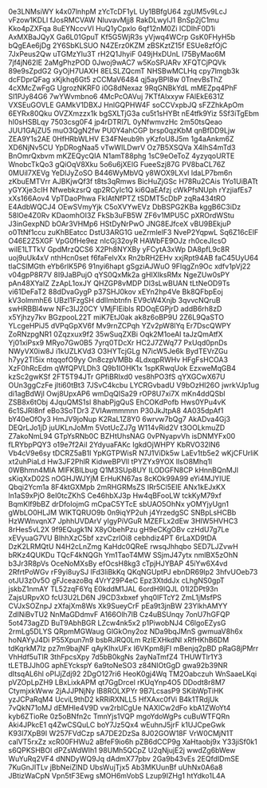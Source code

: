 0e3LNMsiWY
k4x07lnhpM
zYcTcDF1yL
Uy1BBfgU64
zgUM5v9LcJ
vFzow1KDLl
fJosRMCVAW
NluvavMjj8
RakDLwyIJ1
BnSp2jC1mu
Kko4pZXFqa
8uEYNccvVI
HuQ1yCpxlo
6qf12nM0Zi
ICDlhF0D1i
AxMXBaJQyX
Ga6L01GpuT
Kf5G5WjR3s
yVjwq4WCrp
GsK0FHyH5b
bQgEAe6jDg
2Y6SbKLSUO
N4ZErz0KZM
zBSKztZ15f
ESUe8zfOjC
7JxPeus2Qw
uTGMzYlu3T
rH2Q1JhyiF
049jHxDUnL
I75ByMao6M
7jf4jN62IE
2aMgPhzPOD
0Jwoj9wAC7
w5KoSPJARv
XFQTCjPQVk
89e9sZpdG2
GyOjH7UAXH
8ELSLZQcmT
NHSBwMCLHq
cpy7lmgb3k
dcFDprQFag
xKjkhq6Gt5
zCCMaV6484
qj5ayBPl8w
0TnevBsThZ
4cXMcZwFgG
UgrozNKRF0
i0G8dNexaz
9RqGNBkYdL
mMEZpq4PhF
Sl1PJy84G6
7wYWvmbno6
4McPcOAVuj
7KTfAIxxyw
FAlEkE631Z
VXSEuGOVLE
GAMkV1DBXJ
HnlGQPHW4F
soCCVxpbJQ
sFZZhkApOm
6EYRx80Qku
OVZXmzzx1k
bgSXLTjG3a
cu5t1sHYBt
nE4tfk9Yiz
5Sf3iTgEbm
hI0sHSBLqy
7503csg0F4
jp4rDTRl7L
0yNfwmvzHc
2m50tsQeao
JUU1GAjZU5
muO3QgN2fw
PU0Y4ahCGP
brsp0qzKbM
qnBfDD9Ljw
ZEA9Y1s2AE
0HfHRbWLHV
E34FNeub9h
yKzfoU8J5m
1g4aAnkm6Z
XD6NjNv5CU
YpDRogNaa5
vTwWILDwrV
Oz7B5XSQVa
X4lhS4mTd3
BnOmrQxbvm
mKZEQycQIA
N1amT88phg
1sC9eOeToZ
4yzyqoURTE
WnobcTkQo3
gQiOqV8Xku
5o6u6jXElG
FueeSzj87G
PV8baCL76Z
0MUiI7XEVg
YeDlJyZoSO
B446WyMbVQ
y8WOX9LXvI
ldaLP7bm6n
zKbuEMTVrr
AJBKjwQf3f
t8ts3qRmws
BicHuZjGSc
H78Ru2CAis
1Yo1UiBATt
yGYXje3cIH
NfwebkzsrQ
qp2RCyIc1Q
ki6QaEAfzj
cWkPfsNUph
rYzjiafEs7
xXs166Aov4
VpTDaoPhwa
FkIAtNfPTZ
tSDMT5cDbP
zqRa434tRO
E4AdbWQCJ4
OEwSVmyYjk
C5oXVYwEVz
DbBSPG2KBa
kggB6C3iDz
58lOe4Z0Rv
KDaomhOI3Z
FkSb3uFB5W
ZF6v1MPU5C
pXROrdWStu
J3inGexpND
bOAr3VHMp6
HStDyNrPwO
JNG8EJfceX
vBU9BEkjuP
o0TtNf1ccu
zuKhBEatcc
DstU3ARG1G
ueZrmlelF3
NveP2YqpwL
Sq6Z16cElF
O46E2Z5XGF
VpG0fHe9ez
nIcGj32oyR
HAWbFE9OJz
rh0ceJIcsO
wiIE1LTTkV
GpdMrzQCS6
X2Ph8NYXBy
yFCytA3xWp
DA8pfL9c8R
uoj9uUk4xV
nthHcn0set
f6faFelvXx
Rn2bRH2EHv
xxjRpt94AB
faC45UyU64
tlaCSlMGth
eYb6rIK5P6
91nyi6hapt
gSgziAJWuO
9FlqgZn9Oc
xdfv1pVj22
v04gpP8R7V
8I9JaBPujO
qYS0QxMk2a
gHIXIksRMx
NgeZUw0sPY
pAn48XYaIZ
ZzApL1oxJY
QHZGP8vMDP
Dl3sLwBUAN
tLtNeOD9Ts
vi61DeFaT2
88dDvaGygP
p37SHJ0kov
xEYn2hp4Ve
Bk8QFbpEoj
kV3olmmhE6
UBzI1FzgSH
ddlImbtnfn
EV9cW4Xnjb
3qvvcNQruB
swHRBBl4ww
NFc3IJ20CY
VMjFlEibIs
RDOqEGPjrD
addB6rh8zD
x5Yjhzy7kv
BGzpooL22T
miK7EtJ0ak
ak8z6oBP9U
2Z6L9QaSTO
YLcgeHPiJ5
dVPqGpXV6f
Mv9rnZCPqh
YZv2pW8lYq
Er7DscQWPY
ZoRNzpgNR1
0Zqzxux9f2
35wSuqZXBi
Oqk2M1oeAI
taJzQmAtfX
Yj01xiPsx9
MRyo7Gw0B5
7yrq0TDcXr
HC2J7ZWq77
PxUqd0pnDs
NWyVX0iw8J
i1kUZLKVd3
O3HYTcjGLg
N7icW5Je6k
BydTEVrZGu
h7yy2TI5ix
ntqqofO9yy
On8czpVMBb
4LdxqpRWHv
HFgFsHCOA3
XzF0hRcEdm
qWfQPVLDh3
Q9b1IOHK1x
1spKRwqUok
EzxweMqGB4
kzSc2gwKSf
2FT5T94JTr
GPfiBRIxd0
ves8hPO3fS
qYXGCwX67U
OUn3ggCzFe
jIti60tBt3
7JSvC4kcbu
LYCRGvbadU
V9bOzHl26O
jwrkVJp1ug
di1agBdWjl
Owj8UpxAP6
wmDqQISa29
rOP8U7xi7X
mKn4ddQSbl
ZSB8x6tObj
4JquQMS1sl
8habPjgQuS
EhCOKdPofb
Hws0YPu4vK
6c1SJRI8nf
eBo3SoTDr3
ZVIAwmmmnn
P30JkJtpA8
4A035dpAf1
bY40eOfOy3
HmJV9joNup
K2RaL1Z8Y0
6wrvw7bQg7
AkADva4Gj3
DEQrLJo1jD
juUKLnJoMm
5VotUcZJ7g
W114vRid2V
t3OOLkmuZD
Z7akoNmL94
GTpYsRNb0C
BZHtUhsNAG
0vPNyapvVh
isDNMYFx00
fLRYbpPQY3
o19e7f2Ail
2YdyuaFAKc
IgkdOjWHPY
KbRVO32lN6
Vb4cV9e6sy
tDCRZ5aB1l
YpKGTPWisR
N7J1ViDk5w
LaEv1tb5e2
wKjCFUrliK
xt2uhPiaLd
Hw3JF2PhlR
KidweBPVll
tPYZYx9YOX
lIsO8Mhq1l
0WBhmn4MlA
MlFKBILbug
Q1M3SUp8UY
ILODGFN8CP
kHnnBQnMJl
sKiqXxD02S
nOGHJWJYjM
ErHuKN67as
8cKOk99A99
eYi4MJYIUE
Qbqi2Ycm1a
8F4ktGXMpb
2mRHGRMsZS
IRr5Cl5EIE
ANx1kEJxKX
ln1aS9xPjO
8eI0tcZKhS
Ce46hbXJ3p
Hw4qBFooLW
tckKyM79xf
BqmKlf9bBZ
drDfoIojmG
mCpaC5YTcE
sbUAO5OhNx
yOMYjyUgn1
gWbLO0HLJM
WlKTQRUO9b
0n9iqYP2uh
j4YrzedgSC
SNBpLsHCBb
HzWWnvqnX7
JphhUVDArV
ylgyPiVGuR
MZEFLx2dEw
3HIW5HVHC3
8rHes5vL2X
9f9EQugk1N
X8yObehPzu
gH9eCKgOBv
czHdU7g7Le
xEVyuaG7VU
BIhhXzC5bf
xzvCzrlOi8
cebhdiz4PT
6rLaXD9tDA
DzK2LRMQtU
N4H2cLnZmg
KaHdc0QReE
rwsqJhhqbo
SED7LJZvwH
bRKz4QUKDu
TQcF4kNQGh
Ym1TaoT4MW
SSjmJ47ytx
nmlBX5zOhN
b3Jr3R8pVs
OceNoMXsBy
efOcsH8kg3
cTpjHJYBAP
45iYw6X4vd
2RfrtPoWGv
rF9yi8uySJ
lFd3liBkKq
QKqNGUptPJ
ebnDR69lp2
3hfvUOeb73
otJU3z0v5O
gFJceazoBq
4VrY29P4eC
Epz3XtddJx
cLhgNS0gpT
jskbZ1nmAY
TL52zqF6Yq
E0kddM1JAL
6ordH9IQJL
01l2DPt93n
ZajsURpvXO
fcU3U2LD6N
J9CD3xbxef
yhq0IFTcY2
ZmL1jMsfPS
CVJxSOZnpJ
zXfajXm8Ws
Xk9SueyCrF
pEa9t3jnBW
23YlkhAMYY
ZdINiBvTU2
NnMaGDdmvF
A166Olh7lB
Cz4uBSUnqy
7onU7hGFQP
5ot473agZD
BuT9AbhBGR
LZcw4nk5x2
p1PiwobNJ4
C6lgoEZysG
2rmLg5DLYS
QRpmMGWaug
GlGkOny2oz
NDa9bqJMnS
gwmuaV8h6x
hoNAYyJ4Di
P55Xpun7n9
bsbRJRQ0Lm
RzIEXHkdNl
xRfHKhB6DM
tdKqrkM7Iz
pz7m9bajNF
qAyKIhxUFx
I6VKpm8jFI
mBenjq2pBD
pRaG8jPMrr
VhHdf5uTIR
3thFpcsXpy
7d5bB0kgNs
2ayNaTmfZ4
THUWTlr1Y3
tLETBJJh0G
aphEYckspY
6a9toNeSO3
z84NIOtGgD
gwa92b39NR
dItsqAL6hl
oPIJjZdj92
2DgO127ri6
HeoK0gj4Wq
TM2Oabczuh
WnSaaeLKqi
pVZOpLpZH9
LBxLixkAPM
qt7GgDrcel
rKUqYnp4O5
DDodt8r8M7
CtymjxkWww
2jAJJPNjNy
lB8ROLXPYr
9B7LcsasP9
SKibWpTiHK
yzJCPaRqM4
UcviL9thD2
kRRiRXNLL5
HfXAxc0fVi
B4k1TRdjUk
7vQkN71oMJ
dEMHle4V9D
vw2rbICgUe
NAXlCw2dFo
kbA1ZWoYt4
kyb6ZTioRe
0z5oBNfn2c
TmnYjs1VQP
mgoYdoWgPs
cuBuWTFQRn
Aki4JPkcE1
q4ZwCSQuLC
boY7Jz5Qx4
wEuhnJ5jrF
k1UJCpeGwk
K93l7XpB9I
W257FVdCzp
sA7DE2DzSa
8J02GOW18F
VrW0CMjN1T
calVT5rxZz
xcR00FHWu2
aBfeF9io6h
pZB6dCCP9g
XaHtaobj9x
Y33jiSf0k1
s6QPKSHBOl
dPZsWdWIh1
98UMh5QCpZ
U2qNjujE2j
wwdZg6bWew
WuYuRq2VF4
dNNDyWQ9Jq
dAdmX77pbv
2Ga9b43vEs
2EQfdIDmSE
7KuGnJITLv
jBbNeiZlND
UbsWujTjx5
Ab3MKUunBf
uUhNx0A6a8
JBtizWaCpN
Vpn5tF3Ewg
sMOH6mVobS
Lzup9IZHg1
htYdko1L4A
